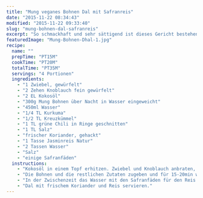 ```yaml
---
title: "Mung veganes Bohnen Dal mit Safranreis"
date: "2015-11-22 08:34:43"
modified: "2015-11-22 09:33:40"
slug: "mung-bohnen-dal-safranreis"
excerpt: "So schmackhaft und sehr sättigend ist dieses Gericht bestehend aus Mung Bohnen und gelben Reis."
featuredImage: "Mung-Bohnen-Dhal-1.jpg"
recipe:
  name: ""
  prepTime: "PT15M"
  cookTime: "PT20M"
  totalTime: "PT35M"
  servings: "4 Portionen"
  ingredients:
    - "1 Zwiebel, gewürfelt"
    - "2 Zehen Knoblauch fein gewürfelt"
    - "2 EL Kokosöl"
    - "300g Mung Bohnen über Nacht in Wasser eingeweicht"
    - "450ml Wasser"
    - "1/4 TL Kurkuma"
    - "1/2 TL Kreuzkümmel"
    - "1 TL grüne Chili in Ringe geschnitten"
    - "1 TL Salz"
    - "frischer Koriander, gehackt"
    - "1 Tasse Jasminreis Natur"
    - "2 Tassen Wasser"
    - "Salz"
    - "einige Safranfäden"
  instructions:
    - "Kokosöl in einem Topf erhitzen. Zwiebel und Knoblauch anbraten, Kreuzkümmel und Chili kurz mitanbraten und dann mit Wasser ablöschen."
    - "Die Bohnen und die restlichen Zutaten zugeben und für 15-20min weichköcheln."
    - "In der Zwischenzeit das Wasser mit den Safranfäden für den Reis aufstellen. Den Reis gut waschen und zugeben, wenn das Wasser kocht. Bei geschlossenem Deckel 10-15min weichkochen."
    - "Dal mit frischem Koriander und Reis servieren."
---
```


